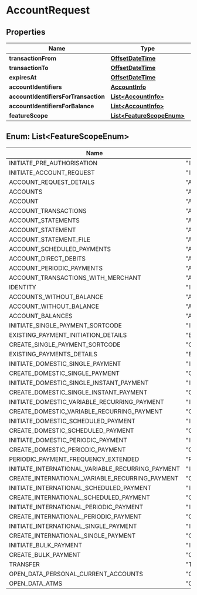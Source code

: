
# AccountRequest

## Properties
Name | Type | Description | Notes
------------ | ------------- | ------------- | -------------
**transactionFrom** | [**OffsetDateTime**](OffsetDateTime.md) |  |  [optional]
**transactionTo** | [**OffsetDateTime**](OffsetDateTime.md) |  |  [optional]
**expiresAt** | [**OffsetDateTime**](OffsetDateTime.md) |  |  [optional]
**accountIdentifiers** | [**AccountInfo**](AccountInfo.md) |  |  [optional]
**accountIdentifiersForTransaction** | [**List&lt;AccountInfo&gt;**](AccountInfo.md) |  |  [optional]
**accountIdentifiersForBalance** | [**List&lt;AccountInfo&gt;**](AccountInfo.md) |  |  [optional]
**featureScope** | [**List&lt;FeatureScopeEnum&gt;**](#List&lt;FeatureScopeEnum&gt;) |  |  [optional]


<a name="List<FeatureScopeEnum>"></a>
## Enum: List&lt;FeatureScopeEnum&gt;
Name | Value
---- | -----
INITIATE_PRE_AUTHORISATION | &quot;INITIATE_PRE_AUTHORISATION&quot;
INITIATE_ACCOUNT_REQUEST | &quot;INITIATE_ACCOUNT_REQUEST&quot;
ACCOUNT_REQUEST_DETAILS | &quot;ACCOUNT_REQUEST_DETAILS&quot;
ACCOUNTS | &quot;ACCOUNTS&quot;
ACCOUNT | &quot;ACCOUNT&quot;
ACCOUNT_TRANSACTIONS | &quot;ACCOUNT_TRANSACTIONS&quot;
ACCOUNT_STATEMENTS | &quot;ACCOUNT_STATEMENTS&quot;
ACCOUNT_STATEMENT | &quot;ACCOUNT_STATEMENT&quot;
ACCOUNT_STATEMENT_FILE | &quot;ACCOUNT_STATEMENT_FILE&quot;
ACCOUNT_SCHEDULED_PAYMENTS | &quot;ACCOUNT_SCHEDULED_PAYMENTS&quot;
ACCOUNT_DIRECT_DEBITS | &quot;ACCOUNT_DIRECT_DEBITS&quot;
ACCOUNT_PERIODIC_PAYMENTS | &quot;ACCOUNT_PERIODIC_PAYMENTS&quot;
ACCOUNT_TRANSACTIONS_WITH_MERCHANT | &quot;ACCOUNT_TRANSACTIONS_WITH_MERCHANT&quot;
IDENTITY | &quot;IDENTITY&quot;
ACCOUNTS_WITHOUT_BALANCE | &quot;ACCOUNTS_WITHOUT_BALANCE&quot;
ACCOUNT_WITHOUT_BALANCE | &quot;ACCOUNT_WITHOUT_BALANCE&quot;
ACCOUNT_BALANCES | &quot;ACCOUNT_BALANCES&quot;
INITIATE_SINGLE_PAYMENT_SORTCODE | &quot;INITIATE_SINGLE_PAYMENT_SORTCODE&quot;
EXISTING_PAYMENT_INITIATION_DETAILS | &quot;EXISTING_PAYMENT_INITIATION_DETAILS&quot;
CREATE_SINGLE_PAYMENT_SORTCODE | &quot;CREATE_SINGLE_PAYMENT_SORTCODE&quot;
EXISTING_PAYMENTS_DETAILS | &quot;EXISTING_PAYMENTS_DETAILS&quot;
INITIATE_DOMESTIC_SINGLE_PAYMENT | &quot;INITIATE_DOMESTIC_SINGLE_PAYMENT&quot;
CREATE_DOMESTIC_SINGLE_PAYMENT | &quot;CREATE_DOMESTIC_SINGLE_PAYMENT&quot;
INITIATE_DOMESTIC_SINGLE_INSTANT_PAYMENT | &quot;INITIATE_DOMESTIC_SINGLE_INSTANT_PAYMENT&quot;
CREATE_DOMESTIC_SINGLE_INSTANT_PAYMENT | &quot;CREATE_DOMESTIC_SINGLE_INSTANT_PAYMENT&quot;
INITIATE_DOMESTIC_VARIABLE_RECURRING_PAYMENT | &quot;INITIATE_DOMESTIC_VARIABLE_RECURRING_PAYMENT&quot;
CREATE_DOMESTIC_VARIABLE_RECURRING_PAYMENT | &quot;CREATE_DOMESTIC_VARIABLE_RECURRING_PAYMENT&quot;
INITIATE_DOMESTIC_SCHEDULED_PAYMENT | &quot;INITIATE_DOMESTIC_SCHEDULED_PAYMENT&quot;
CREATE_DOMESTIC_SCHEDULED_PAYMENT | &quot;CREATE_DOMESTIC_SCHEDULED_PAYMENT&quot;
INITIATE_DOMESTIC_PERIODIC_PAYMENT | &quot;INITIATE_DOMESTIC_PERIODIC_PAYMENT&quot;
CREATE_DOMESTIC_PERIODIC_PAYMENT | &quot;CREATE_DOMESTIC_PERIODIC_PAYMENT&quot;
PERIODIC_PAYMENT_FREQUENCY_EXTENDED | &quot;PERIODIC_PAYMENT_FREQUENCY_EXTENDED&quot;
INITIATE_INTERNATIONAL_VARIABLE_RECURRING_PAYMENT | &quot;INITIATE_INTERNATIONAL_VARIABLE_RECURRING_PAYMENT&quot;
CREATE_INTERNATIONAL_VARIABLE_RECURRING_PAYMENT | &quot;CREATE_INTERNATIONAL_VARIABLE_RECURRING_PAYMENT&quot;
INITIATE_INTERNATIONAL_SCHEDULED_PAYMENT | &quot;INITIATE_INTERNATIONAL_SCHEDULED_PAYMENT&quot;
CREATE_INTERNATIONAL_SCHEDULED_PAYMENT | &quot;CREATE_INTERNATIONAL_SCHEDULED_PAYMENT&quot;
INITIATE_INTERNATIONAL_PERIODIC_PAYMENT | &quot;INITIATE_INTERNATIONAL_PERIODIC_PAYMENT&quot;
CREATE_INTERNATIONAL_PERIODIC_PAYMENT | &quot;CREATE_INTERNATIONAL_PERIODIC_PAYMENT&quot;
INITIATE_INTERNATIONAL_SINGLE_PAYMENT | &quot;INITIATE_INTERNATIONAL_SINGLE_PAYMENT&quot;
CREATE_INTERNATIONAL_SINGLE_PAYMENT | &quot;CREATE_INTERNATIONAL_SINGLE_PAYMENT&quot;
INITIATE_BULK_PAYMENT | &quot;INITIATE_BULK_PAYMENT&quot;
CREATE_BULK_PAYMENT | &quot;CREATE_BULK_PAYMENT&quot;
TRANSFER | &quot;TRANSFER&quot;
OPEN_DATA_PERSONAL_CURRENT_ACCOUNTS | &quot;OPEN_DATA_PERSONAL_CURRENT_ACCOUNTS&quot;
OPEN_DATA_ATMS | &quot;OPEN_DATA_ATMS&quot;




